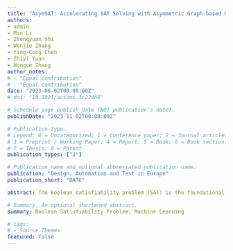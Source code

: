 ```yaml
---
title: "AsymSAT: Accelerating SAT Solving with Asymmetric Graph-based Model Prediction"
authors:
- admin
- Min Li
- Zhengyuan Shi
- Wenjie Zhang
- Ying-Cong Chen
- Zhiyi Yuan
- Hongce Zhang
author_notes:
# - "Equal contribution"
# - "Equal contribution"
date: "2023-06-02T00:00:00Z"
# doi: "10.1021/acsami.1c22466"

# Schedule page publish date (NOT publication's date).
publishDate: "2023-11-02T00:00:00Z"

# Publication type.
# Legend: 0 = Uncategorized; 1 = Conference paper; 2 = Journal article;
# 3 = Preprint / Working Paper; 4 = Report; 5 = Book; 6 = Book section;
# 7 = Thesis; 8 = Patent
publication_types: ["1"]

# Publication name and optional abbreviated publication name.
publication: "Design, Automation and Test in Europe"
publication_short: "DATE"

abstract: The Boolean satisfiability problem (SAT) is the foundational problem in electronic design automation (EDA). Recent efforts have explored the use of graph neural networks (GNNs) in SAT solving.However, for a subset of symmetric SAT problems, we unveil that the current GNN-based end-to-end SAT solvers are bound to yield incorrect outcomes as they are unable to break symmetry in variable assignments, while symmetric structure is prevalent in logic circuits such as miter circuits for equivalence checking and cryptographic circuits with XOR gates. In response, we introduce AsymSAT, an innovative GNN architecture coupled with recurrent neural networks (RNNs) to produce asymmetric models. Moreover, we bring up a method to integrate machine-learning-based SAT assignment prediction with classic SAT solvers and demonstrate its advantage on non-trivial SAT instances including logic equivalence checking and cryptographic analysis with an average of 75.45% speed-up.

# Summary. An optional shortened abstract.
summary: Boolean Satisfiability Problem, Machine Learning

# tags:
# - Source Themes
featured: false
---
```

